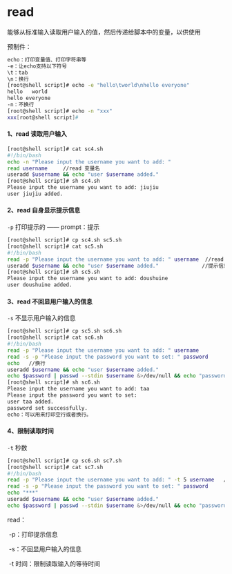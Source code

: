 read
================================================================================

能够从标准输入读取用户输入的值，然后传递给脚本中的变量，以供使用

预制件：

```bash
echo：打印变量值、打印字符串等
-e：让echo支持以下符号
\t：tab
\n：换行
[root@shell script]# echo -e "hello\tworld\nhello everyone"
hello	world
hello everyone
-n：不换行
[root@shell script]# echo -n "xxx"
xxx[root@shell script]# 
```



#### 1、read   读取用户输入

```bash
[root@shell script]# cat sc4.sh
#!/bin/bash
echo -n "Please input the username you want to add: "
read username     //read 变量名
useradd $username && echo "user $username added."
[root@shell script]# sh sc4.sh 
Please input the username you want to add: jiujiu
user jiujiu added.
```

#### 2、read   自身显示提示信息    

`-p`		打印提示的    ——   prompt：提示   

```bash
[root@shell script]# cp sc4.sh sc5.sh
[root@shell script]# cat sc5.sh
#!/bin/bash
read -p "Please input the username you want to add: " username  //read -p 提示信息 变量名
useradd $username && echo "user $username added."              //提示信息和变量名之间必有空格
[root@shell script]# sh sc5.sh 
Please input the username you want to add: doushuine
user doushuine added.
```

#### 3、read 不回显用户输入的信息     

`-s`		不显示用户输入的信息

```bash
[root@shell script]# cp sc5.sh sc6.sh
[root@shell script]# cat sc6.sh
#!/bin/bash
read -p "Please input the username you want to add: " username
read -s -p "Please input the password you want to set: " password
echo   //换行
useradd $username && echo "user $username added."
echo $password | passwd --stdin $username &>/dev/null && echo "password set successfully."
[root@shell script]# sh sc6.sh 
Please input the username you want to add: taa
Please input the password you want to set: 
user taa added.
password set successfully.
echo：可以用来打印空行或者换行。
```

#### 4、限制读取时间   

`-t`		秒数

```bash
[root@shell script]# cp sc6.sh sc7.sh
[root@shell script]# cat sc7.sh
#!/bin/bash
read -p "Please input the username you want to add: " -t 5 username   //单位是秒
read -s -p "Please input the password you want to set: " password
echo "***"
useradd $username && echo "user $username added."
echo $password | passwd --stdin $username &>/dev/null && echo "password set successfully."
```

read： 

​    -p：打印提示信息

​    -s：不回显用户输入的信息

​    -t 时间：限制读取输入的等待时间

